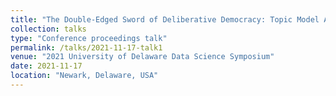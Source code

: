 ```yaml
---
title: "The Double-Edged Sword of Deliberative Democracy: Topic Model Analysis of International Climate Change Speeches"
collection: talks
type: "Conference proceedings talk"
permalink: /talks/2021-11-17-talk1
venue: "2021 University of Delaware Data Science Symposium"
date: 2021-11-17
location: "Newark, Delaware, USA"
---
```

